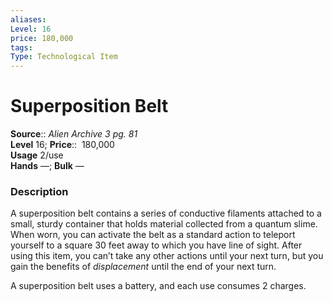 ```yaml
---
aliases: 
Level: 16
price: 180,000
tags: 
Type: Technological Item
---
```


# Superposition Belt

**Source**:: _Alien Archive 3 pg. 81_  
**Level** 16;
**Price**::  180,000  
**Usage** 2/use  
**Hands** —; **Bulk** —

### Description

A superposition belt contains a series of conductive filaments attached to a small, sturdy container that holds material collected from a quantum slime. When worn, you can activate the belt as a standard action to teleport yourself to a square 30 feet away to which you have line of sight. After using this item, you can’t take any other actions until your next turn, but you gain the benefits of _displacement_ until the end of your next turn.  
  
A superposition belt uses a battery, and each use consumes 2 charges.
